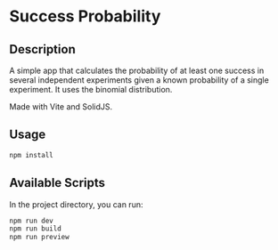 # Success Probability

## Description

A simple app that calculates the probability of at least one success in several independent experiments given a known probability of a single experiment. It uses the binomial distribution.

Made with Vite and SolidJS.

## Usage

```bash
npm install
```

## Available Scripts

In the project directory, you can run:

```bash
npm run dev
npm run build
npm run preview
```

